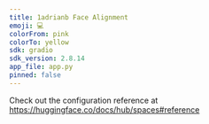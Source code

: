 ```yaml
---
title: 1adrianb Face Alignment
emoji: 💻
colorFrom: pink
colorTo: yellow
sdk: gradio
sdk_version: 2.8.14
app_file: app.py
pinned: false
---
```


Check out the configuration reference at https://huggingface.co/docs/hub/spaces#reference

